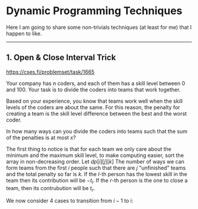 # Dynamic Programming Techniques

Here I am going to share some non-trivials techniques (at least for me) that I happen to like.

---

## 1. Open & Close Interval Trick

https://cses.fi/problemset/task/1665

Your company has n coders, and each of them has a skill level between $0$ and $100$. Your task is to divide the coders into teams that work together.

Based on your experience, you know that teams work well when the skill levels of the coders are about the same. For this reason, the penalty for creating a team is the skill level difference between the best and the worst coder.

In how many ways can you divide the coders into teams such that the sum of the penalties is at most x?

The first thing to notice is that for each team we only care about the minimum and the maximum skill level, to make computing easier, sort the array in non-decreasing order. Let $dp[i][j][k]$ The number of ways we can form teams from the first $i$ people such that there are $j$ "unfinished" teams and the total penalty so far is $k$. If the $l$-th person has the lowest skill in the team then its contribution will be $-t_l$. If the $r$-th person is the one to close a team, then its contrubution will be $t_r$.

We now consider 4 cases to transition from $i-1$ to i:



